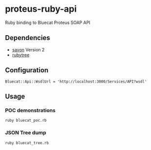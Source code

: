# proteus-ruby-api
Ruby binding to Bluecat Proteus SOAP API

## Dependencies

* [savon](http://savonrb.com) Version 2
* [rubytree](https://github.com/evolve75/RubyTree)

## Configuration
```
Bluecat::Api::WsdlUrl = 'http://localhost:3000/Services/API?wsdl'
```

## Usage

### POC demonstrations
```
ruby bluecat_poc.rb
```

### JSON Tree dump
```
ruby bluecat_tree.rb
```